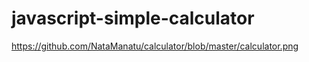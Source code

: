 
#  javascript-simple-calculator

https://github.com/NataManatu/calculator/blob/master/calculator.png
